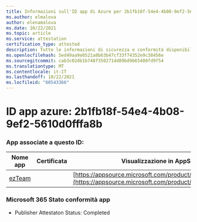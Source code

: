 ```yaml
---
title: Informazioni sull'ID app di Azure per 2b1fb18f-54e4-4b08-9ef2-5610d0fffa8b
ms.author: elmalova
author: elenamalova
ms.date: 10/22/2021
ms.topic: article
ms.service: attestation
certification_type: attested
description: Tutte le informazioni di sicurezza e conformità disponibili per 2b1fb18f-54e4-4b08-9ef2-5610d0fffa8b.
ms.openlocfilehash: 5ed49aa9e0521a8b63b47cf33f74352e9c38456e
ms.sourcegitcommit: cab3c02db1b748f3502714d89bd9b65408fd9f54
ms.translationtype: MT
ms.contentlocale: it-IT
ms.lasthandoff: 10/22/2021
ms.locfileid: "60543366"
---
```

# <a name="azure-app-id-2b1fb18f-54e4-4b08-9ef2-5610d0fffa8b"></a>ID app azure: 2b1fb18f-54e4-4b08-9ef2-5610d0fffa8b


### <a name="apps-associated-with-this-id"></a>App associate a questo ID:
| **Nome app** | **Certificata** | **Visualizzazione in AppSource** |
|--------------|---------------|-----------------------|
| [ezTeam](https://docs.microsoft.com/microsoft-365-app-certification/forward/WA200002546) |  | [https://appsource.microsoft.com/product/office/WA200002546](https://appsource.microsoft.com/product/office/WA200002546) |

### <a name="microsoft-365-app-compliance-status"></a>Microsoft 365 Stato conformità app
- Publisher Attestaton Status: Completed
